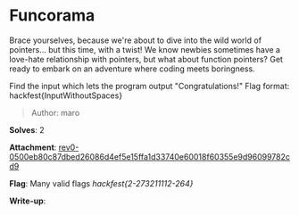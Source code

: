 # Funcorama

Brace yourselves, because we're about to dive into the wild world of pointers... but this time, with a twist! We know newbies sometimes have a love-hate relationship with pointers, but what about function pointers? Get ready to embark on an adventure where coding meets boringness.

Find the input which lets the program output "Congratulations!" 
Flag format: hackfest{InputWithoutSpaces}

> Author: maro

**Solves**: 2

**Attachment**: [rev0-0500eb80c87dbed26086d4ef5e15ffa1d33740e60018f60355e9d96099782cd9](rev0-0500eb80c87dbed26086d4ef5e15ffa1d33740e60018f60355e9d96099782cd9)

**Flag**:  Many valid flags *hackfest{2-273211112-264}*

**Write-up**:

